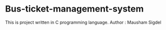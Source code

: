 # Bus-ticket-management-system
This is project written in C programming language.
Author : Mausham Sigdel
